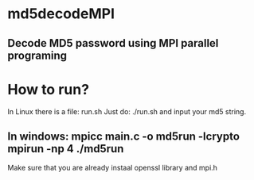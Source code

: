 # md5decodeMPI
Decode MD5 password using MPI parallel programing
------------------------------
# How to run?
In Linux there is a file: run.sh
Just do: ./run.sh and input your md5 string.

In windows: 
mpicc main.c -o md5run -lcrypto
mpirun -np 4 ./md5run
------------------------------
Make sure that you are already instaal openssl library and mpi.h
